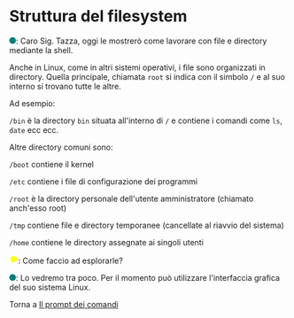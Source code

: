 # Struttura del filesystem

![](../../images/people/tess.png): Caro Sig. Tazza, oggi le mostrerò come lavorare
con file e directory mediante la shell.

Anche in Linux, come in altri sistemi operativi, i file sono
organizzati in directory. Quella principale, chiamata
`root` si indica con il simbolo `/` e al suo interno si trovano tutte le altre.

Ad esempio:

`/bin` è la directory `bin` situata all'interno di `/` e contiene i comandi
come `ls`, `date` ecc ecc.

Altre directory comuni sono:

`/boot` contiene il kernel

`/etc` contiene i file di configurazione dei programmi

`/root` è la directory personale dell'utente amministratore (chiamato anch'esso root)

`/tmp` contiene file e directory temporanee (cancellate al riavvio del sistema)

`/home` contiene le directory assegnate ai singoli utenti

![](../../images/people/tazza.png): Come faccio ad esplorarle?

![](../../images/people/tess.png): Lo vedremo tra poco. Per il momento può
utilizzare l'interfaccia grafica del suo sistema Linux.

Torna a [Il prompt dei comandi](../summary.md)
